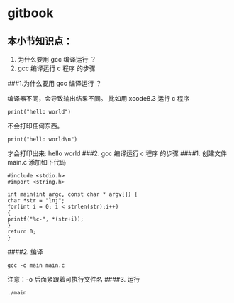 # gitbook
## 本小节知识点：
1. 为什么要用 gcc 编译运行 ？
2. gcc 编译运行 c 程序 的步骤

###1.为什么要用 gcc 编译运行 ？

编译器不同，会导致输出结果不同。 比如用 xcode8.3 运行 c 程序 
```
print("hello world")
```
不会打印任何东西。
```
print("hello world\n")
```
才会打印出来: hello world
###2. gcc 编译运行 c 程序 的步骤
####1. 创建文件 main.c 添加如下代码

```
#include <stdio.h>
#import <string.h>

int main(int argc, const char * argv[]) {
char *str = "lnj";
for(int i = 0; i < strlen(str);i++)
{
printf("%c-", *(str+i));
}
return 0;
}

```

####2. 编译
```
gcc -o main main.c
```
注意：-o 后面紧跟着可执行文件名
####3. 运行
```
./main
```
